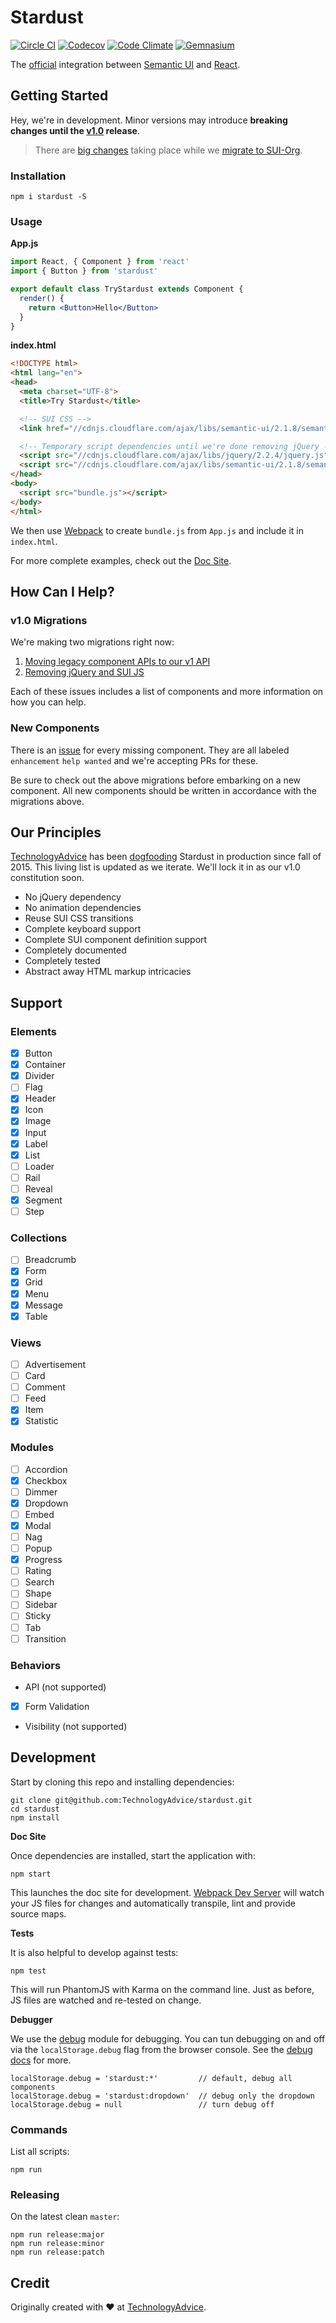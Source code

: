 # Stardust
[![Circle CI](https://img.shields.io/circleci/project/TechnologyAdvice/stardust/master.svg?style=flat-square)](https://circleci.com/gh/TechnologyAdvice/stardust/tree/master)
[![Codecov](https://img.shields.io/codecov/c/github/TechnologyAdvice/stardust/master.svg?style=flat-square)](https://codecov.io/gh/TechnologyAdvice/stardust)
[![Code Climate](https://img.shields.io/codeclimate/github/TechnologyAdvice/stardust.svg?style=flat-square)](https://codeclimate.com/github/TechnologyAdvice/stardust)
[![Gemnasium](https://img.shields.io/gemnasium/TechnologyAdvice/stardust.svg?style=flat-square)](https://gemnasium.com/TechnologyAdvice/stardust)

The [official][8] integration between [Semantic UI][5] and [React][3].

## Getting Started
Hey, we're in development. Minor versions may introduce **breaking changes until the [v1.0][6] release**.

>There are [big changes](#how-can-i-help) taking place while we [migrate to SUI-Org][12].

### Installation

    npm i stardust -S

### Usage

**App.js**

```jsx
import React, { Component } from 'react'
import { Button } from 'stardust'

export default class TryStardust extends Component {
  render() {
    return <Button>Hello</Button>
  }
}
```

**index.html**

```html
<!DOCTYPE html>
<html lang="en">
<head>
  <meta charset="UTF-8">
  <title>Try Stardust</title>

  <!-- SUI CSS -->
  <link href="//cdnjs.cloudflare.com/ajax/libs/semantic-ui/2.1.8/semantic.css" rel="stylesheet">

  <!-- Temporary script dependencies until we're done removing jQuery -->
  <script src="//cdnjs.cloudflare.com/ajax/libs/jquery/2.2.4/jquery.js"></script>
  <script src="//cdnjs.cloudflare.com/ajax/libs/semantic-ui/2.1.8/semantic.js"></script>
</head>
<body>
  <script src="bundle.js"></script>
</body>
</html>
```

We then use [Webpack][13] to create `bundle.js` from `App.js` and include it in `index.html`.

For more complete examples, check out the [Doc Site][2].

## How Can I Help?

### v1.0 Migrations

We're making two migrations right now:

1. [Moving legacy component APIs to our v1 API][15]
1. [Removing jQuery and SUI JS][11]

Each of these issues includes a list of components and more information on how you can help.

### New Components

There is an [issue][14] for every missing component.  They are all labeled `enhancement` `help wanted` and we're accepting PRs for these.

Be sure to check out the above migrations before embarking on a new component.  All new components should be written in accordance with the migrations above.

## Our Principles

[TechnologyAdvice][9] has been [dogfooding][10] Stardust in production since fall of 2015.  This living list is updated as we iterate.  We'll lock it in as our v1.0 constitution soon.

- No jQuery dependency
- No animation dependencies
- Reuse SUI CSS transitions
- Complete keyboard support
- Complete SUI component definition support
- Completely documented
- Completely tested
- Abstract away HTML markup intricacies

## Support

### Elements

- [x] Button
- [x] Container
- [x] Divider
- [ ] Flag
- [x] Header
- [x] Icon
- [x] Image
- [x] Input
- [x] Label
- [x] List
- [ ] Loader
- [ ] Rail
- [ ] Reveal
- [x] Segment
- [ ] Step

### Collections

- [ ] Breadcrumb
- [x] Form
- [x] Grid
- [x] Menu
- [x] Message
- [x] Table

### Views

- [ ] Advertisement
- [ ] Card
- [ ] Comment
- [ ] Feed
- [x] Item
- [x] Statistic

### Modules

- [ ] Accordion
- [x] Checkbox
- [ ] Dimmer
- [x] Dropdown
- [ ] Embed
- [x] Modal
- [ ] Nag
- [ ] Popup
- [x] Progress
- [ ] Rating
- [ ] Search
- [ ] Shape
- [ ] Sidebar
- [ ] Sticky
- [ ] Tab
- [ ] Transition

### Behaviors

- API (not supported)
- [x] Form Validation
- Visibility (not supported)

## Development

Start by cloning this repo and installing dependencies:

    git clone git@github.com:TechnologyAdvice/stardust.git
    cd stardust
    npm install

**Doc Site**

Once dependencies are installed, start the application with:

    npm start

This launches the doc site for development.  [Webpack Dev Server][7] will watch your JS files for changes and automatically transpile, lint and provide source maps.

**Tests**

It is also helpful to develop against tests:

    npm test
    
This will run PhantomJS with Karma on the command line.  Just as before, JS files are watched and re-tested on change.

**Debugger**

We use the [debug](https://www.npmjs.com/package/debug) module for debugging.  You can tun debugging on and off via the `localStorage.debug` flag from the browser console.  See the [debug docs](https://www.npmjs.com/package/debug) for more.

```
localStorage.debug = 'stardust:*'         // default, debug all components
localStorage.debug = 'stardust:dropdown'  // debug only the dropdown
localStorage.debug = null                 // turn debug off
```

### Commands

List all scripts:

    npm run

### Releasing

On the latest clean `master`:

    npm run release:major
    npm run release:minor
    npm run release:patch

## Credit

Originally created with :heart: at [TechnologyAdvice][9].


[1]: https://github.com/TechnologyAdvice/stardust/blob/master/docs/app/ComponentGuidelines.md
[2]: https://technologyadvice.github.io/stardust/
[3]: https://facebook.github.io/react/
[4]: https://github.com/TechnologyAdvice/stardust/blob/master/ROADMAP.md
[5]: http://semantic-ui.com/
[6]: https://github.com/TechnologyAdvice/stardust/blob/master/ROADMAP.md#v1.0
[7]: https://github.com/webpack/webpack-dev-server/
[8]: https://github.com/TechnologyAdvice/stardust/issues/243
[9]: https://github.com/TechnologyAdvice
[10]: https://en.wikipedia.org/wiki/Eating_your_own_dog_food
[11]: https://github.com/TechnologyAdvice/stardust/issues/247
[12]: https://github.com/TechnologyAdvice/stardust/issues/243
[13]: https://webpack.github.io
[14]: https://github.com/TechnologyAdvice/stardust/issues
[15]: https://github.com/TechnologyAdvice/stardust/issues/269
